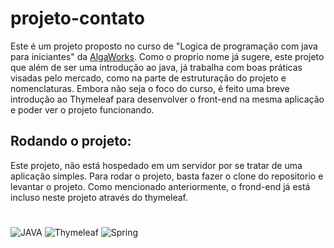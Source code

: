 # projeto-contato

Este é um projeto proposto no curso de "Logica de programação com java para iniciantes" da [AlgaWorks](https://www.algaworks.com/). Como o proprio nome já sugere, este projeto que além de ser uma introdução ao java, já trabalha com boas práticas visadas pelo mercado, como na
parte de estruturação do projeto e nomenclaturas. Embora não seja o foco do curso, é feito uma breve introdução ao Thymeleaf para desenvolver o front-end na mesma aplicação e poder ver o projeto funcionando.

## Rodando o projeto: 

Este projeto, não está hospedado em um servidor por se tratar de uma aplicação simples. Para rodar o projeto, basta fazer o clone do repositorio e levantar o projeto. Como mencionado anteriormente, o frond-end já está incluso neste projeto através do thymeleaf.

#

![JAVA](https://img.shields.io/badge/JAVA-icon?style=flat&color=red)
![Thymeleaf](https://img.shields.io/badge/Thymeleaf-icon?style=flat&logo=thymeleaf&logoColor=white&color=green)
![Spring](https://img.shields.io/badge/Spring-icon?logo=spring&logoColor=white)

